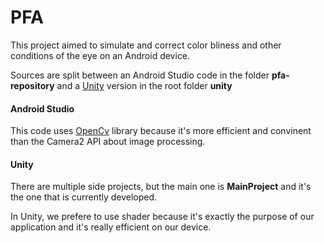 # PFA



This project aimed to simulate and correct color bliness and other conditions of the eye on an Android device.

Sources are split between an Android Studio code in the folder **pfa-repository** and a [Unity](https://unity3d.com/fr/) version in the root folder **unity**



#### Android Studio

This code uses [OpenCv](https://opencv.org) library because it's more efficient and convinent than the Camera2 API about image processing.

#### Unity

There are multiple side projects, but the main one is **MainProject** and it's the one that is currently developed.

In Unity, we prefere to use shader because it's exactly the purpose of our application and it's really efficient on our device.